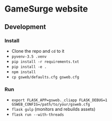 # GameSurge website

## Development

### Install

- Clone the repo and `cd` to it
- `pyvenv-3.5 .venv`
- `pip install -r requirements.txt`
- `pip install -e .`
- `npm install`
- `cp gsweb/defaults.cfg gsweb.cfg`

### Run
- `export FLASK_APP=gsweb._cliapp FLASK_DEBUG=1 GSWEB_CONFIG=/path/to/your/gsweb.cfg`
- `flask gulp` (monitors and rebuilds assets)
- `flask run --with-threads`
